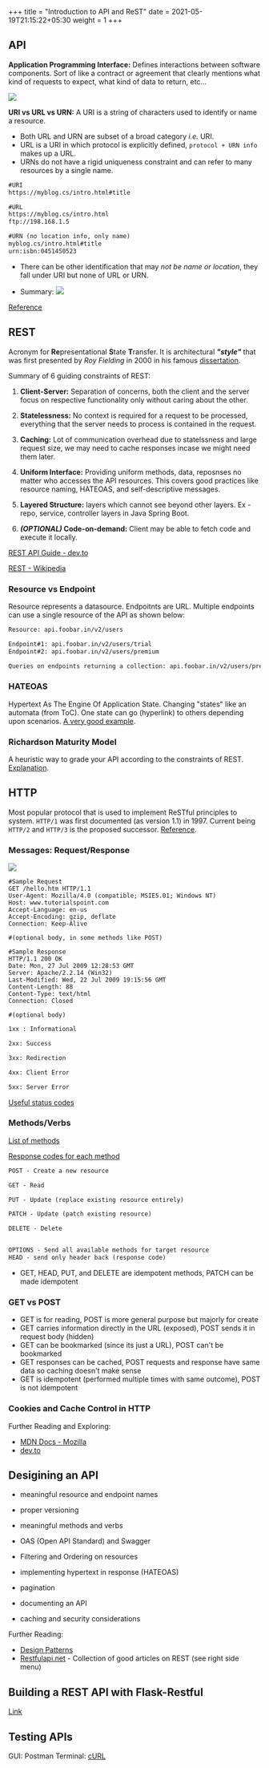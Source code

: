 +++
title = "Introduction to API and ReST"
date = 2021-05-19T21:15:22+05:30
weight = 1
+++

## API

**Application Programming Interface:** Defines interactions between software components. Sort of like a contract or agreement that clearly mentions what kind of requests to expect, what kind of data to return, etc...

![](https://i.imgur.com/5Up9bKc.png)

**URI vs URL vs URN:** A URI is a string of characters used to identify or name a resource. 
- Both URL and URN are subset of a broad category _i.e._ URI. 
- URL is a URI in which protocol is explicitly defined, `protocol + URN info` makes up a URL.
- URNs do not have a rigid uniqueness constraint and can refer to many resources by a single name.

```txt
#URI
https://myblog.cs/intro.html#title

#URL
https://myblog.cs/intro.html
ftp://198.168.1.5

#URN (no location info, only name)
myblog.cs/intro.html#title
urn:isbn:0451450523
```

- There can be other identification that may _not be name or location_, they fall under URI but none of URL or URN.

- Summary:
![](https://i.imgur.com/2FzDFVE.png)

[Reference](https://stackoverflow.com/questions/176264/what-is-the-difference-between-a-uri-a-url-and-a-urn)

## REST
Acronym for **Re**presentational **S**tate **T**ransfer. It is architectural **_"style"_** that was first presented by _Roy Fielding_ in 2000 in his famous [dissertation](https://www.ics.uci.edu/~fielding/pubs/dissertation/rest_arch_style.htm).


Summary of 6 guiding constraints of REST:
1) **Client-Server:** Separation of concerns, both the client and  the server focus on respective functionality only without caring about the other.

2) **Statelessness:** No context is required for a request to be processed, everything that the server needs to process is contained in the request.

3) **Caching:** Lot of communication overhead due to statelssness and large request size, we may need to cache responses incase we might need them later.

4) **Uniform Interface:** Providing uniform methods, data, reposnses no matter who accesses the API resources. This covers good practices like resource naming, HATEOAS, and self-descriptive messages.

5) **Layered Structure:** layers which cannot see beyond other layers. Ex - repo, service, controller layers in Java Spring Boot.

6) **_(OPTIONAL)_ Code-on-demand:** Client may be able to fetch code and execute it locally. 

[REST API Guide - dev.to](https://dev.to/drminnaar/rest-api-guide-14n2)

[REST - Wikipedia](https://en.wikipedia.org/wiki/Representational_state_transfer)

### Resource vs Endpoint
Resource represents a datasource. Endpoitnts are URL. Multiple endpoints can use a single resource of the API as shown below:
```txt
Resource: api.foobar.in/v2/users

Endpoint#1: api.foobar.in/v2/users/trial
Endpoint#2: api.foobar.in/v2/users/premium

Queries on endpoints returning a collection: api.foobar.in/v2/users/premium?sort=name_asc
```

### HATEOAS
Hypertext As The Engine Of Application State. Changing "states" like an automata (from ToC). One state can go (hyperlink) to others depending upon scenarios.
[A very good example](https://restcookbook.com/Basics/hateoas/).

### Richardson Maturity Model
A heuristic way to grade your API according to the constraints of REST.
[Explanation](https://restfulapi.net/richardson-maturity-model/).

## HTTP
Most popular protocol that is used to implement ReSTful principles to system. `HTTP/1` was first documented (as version 1.1) in 1997. Current being `HTTP/2` and `HTTP/3`  is the proposed successor. [Reference](https://developer.mozilla.org/en-US/docs/Web/HTTP).

### Messages: Request/Response
![](https://learning.oreilly.com/library/view/http-the-definitive/1565925092/httpatomoreillycomsourceoreillyimages96838.png)

```http
#Sample Request
GET /hello.htm HTTP/1.1
User-Agent: Mozilla/4.0 (compatible; MSIE5.01; Windows NT)
Host: www.tutorialspoint.com
Accept-Language: en-us
Accept-Encoding: gzip, deflate
Connection: Keep-Alive

#(optional body, in some methods like POST)
```

```http
#Sample Response
HTTP/1.1 200 OK
Date: Mon, 27 Jul 2009 12:28:53 GMT
Server: Apache/2.2.14 (Win32)
Last-Modified: Wed, 22 Jul 2009 19:15:56 GMT
Content-Length: 88
Content-Type: text/html
Connection: Closed

#(optional body)
```

```txt
1xx : Informational

2xx: Success

3xx: Redirection

4xx: Client Error

5xx: Server Error
```
[Useful status codes](https://www.restapitutorial.com/httpstatuscodes.html)

### Methods/Verbs
[List of methods](https://www.tutorialspoint.com/http/http_methods.htm)

[Response codes for each method](https://restfulapi.net/http-methods/)

```txt
POST - Create a new resource

GET - Read

PUT - Update (replace existing resource entirely)

PATCH - Update (patch existing resource)

DELETE - Delete


OPTIONS - Send all available methods for target resource
HEAD - send only header back (response code)
```

- GET, HEAD, PUT, and DELETE are idempotent methods, PATCH can be made idempotent


### GET vs POST
- GET is for reading, POST is more general purpose but majorly for create
- GET carries information directly in the URL (exposed), POST sends it in request body (hidden)
- GET can be bookmarked (since its just a URL), POST can't be bookmarked
- GET responses can be cached, POST requests and response have same data so caching doesn't make sense
- GET is idempotent (performed multiple times with same outcome), POST is not idempotent

### Cookies and Cache Control in HTTP
Further Reading and Exploring:
- [MDN Docs - Mozilla](https://developer.mozilla.org/en-US/docs/Web/HTTP)
- [dev.to](https://dev.to/ender_minyard/full-stack-developer-s-roadmap-2k12)

## Desigining an API
- meaningful resource and endpoint names
- proper versioning
- meaningful methods and verbs

- OAS (Open API Standard) and Swagger
- Filtering and Ordering on resources
- implementing hypertext in response (HATEOAS)
- pagination
- documenting an API
- caching and security considerations

Further Reading:
- [Design Patterns](https://youtube.com/playlist?list=PLF206E906175C7E07)
- [Restfulapi.net](https://restfulapi.net/) - Collection of good articles on REST (see right side menu)

## Building a REST API with Flask-Restful
[Link](/flask/flask-restful)

## Testing APIs
GUI: Postman
Terminal: [cURL](/linux-and-tools/curl/)